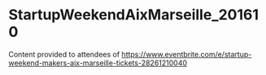 # StartupWeekendAixMarseille_201610
Content provided to attendees of https://www.eventbrite.com/e/startup-weekend-makers-aix-marseille-tickets-28261210040
